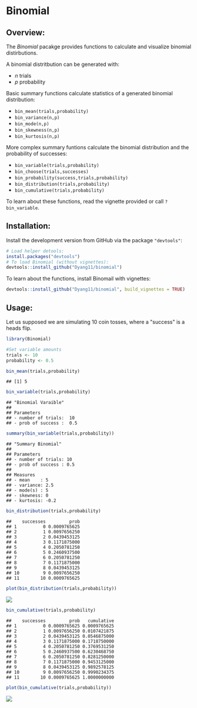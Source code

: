 
<!-- README.md is generated from README.Rmd. Please edit that file -->
Binomial
========

Overview:
---------

The *Binomial* pacakge provides functions to calculate and visualize binomial distirbutions.

A binomial distritbution can be generated with:

-   *n* trials
-   *p* probability

Basic summary functions calculate statistics of a generated binomial distribution:

-   `bin_mean(trials,probability)`
-   `bin_variance(n,p)`
-   `bin_mode(n,p)`
-   `bin_skewness(n,p)`
-   `bin_kurtosis(n,p)`

More complex summary funtions calculate the binomial distribution and the probability of successes:

-   `bin_variable(trials,probability)`
-   `bin_choose(trials,successes)`
-   `bin_probability(success,trials,probability)`
-   `bin_distribution(trials,probability)`
-   `bin_cumulative(trials,probability)`

To learn about these functions, read the vignette provided or call `?bin_variable`.

Installation:
-------------

Install the development version from GitHub via the package `"devtools"`:

``` r
# Load helper detools:
install.packages("devtools") 
# To load Binomial (without vignettes):
devtools::install_github("Dyang11/binomial")
```

To learn about the functions, install Binomail with vignettes:

``` r
devtools::install_github("Dyang11/binomial", build_vignettes = TRUE)
```

Usage:
------

Let us supposed we are simulating 10 coin tosses, where a "success" is a heads flip.

``` r
library(Binomial)

#Set variable amounts
trials <- 10
probability <- 0.5

bin_mean(trials,probability)
```

    ## [1] 5

``` r
bin_variable(trials,probability)
```

    ## "Binomial Varaible"
    ## 
    ## Parameters
    ## - number of trials:  10 
    ## - prob of success :  0.5

``` r
summary(bin_variable(trials,probability))
```

    ## "Summary Binomial"
    ## 
    ## Parameters
    ## - number of trials: 10
    ## - prob of success : 0.5 
    ## 
    ## Measures
    ## - mean    : 5
    ## - variance: 2.5 
    ## - mode(s) : 5
    ## - skewness: 0 
    ## - kurtosis: -0.2

``` r
bin_distribution(trials,probability)
```

    ##    successes         prob
    ## 1          0 0.0009765625
    ## 2          1 0.0097656250
    ## 3          2 0.0439453125
    ## 4          3 0.1171875000
    ## 5          4 0.2050781250
    ## 6          5 0.2460937500
    ## 7          6 0.2050781250
    ## 8          7 0.1171875000
    ## 9          8 0.0439453125
    ## 10         9 0.0097656250
    ## 11        10 0.0009765625

``` r
plot(bin_distribution(trials,probability))
```

![](README_files/figure-markdown_github/unnamed-chunk-1-1.png)

``` r
bin_cumulative(trials,probability)
```

    ##    successes         prob   cumulative
    ## 1          0 0.0009765625 0.0009765625
    ## 2          1 0.0097656250 0.0107421875
    ## 3          2 0.0439453125 0.0546875000
    ## 4          3 0.1171875000 0.1718750000
    ## 5          4 0.2050781250 0.3769531250
    ## 6          5 0.2460937500 0.6230468750
    ## 7          6 0.2050781250 0.8281250000
    ## 8          7 0.1171875000 0.9453125000
    ## 9          8 0.0439453125 0.9892578125
    ## 10         9 0.0097656250 0.9990234375
    ## 11        10 0.0009765625 1.0000000000

``` r
plot(bin_cumulative(trials,probability))
```

![](README_files/figure-markdown_github/unnamed-chunk-1-2.png)
